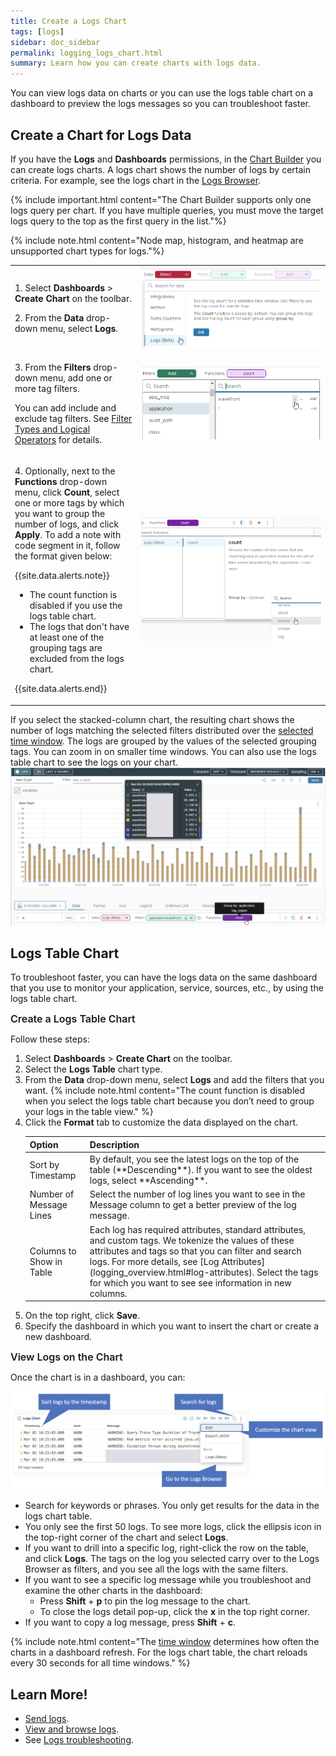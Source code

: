 ```yaml
---
title: Create a Logs Chart
tags: [logs]
sidebar: doc_sidebar
permalink: logging_logs_chart.html
summary: Learn how you can create charts with logs data.
---
```


You can view logs data on charts or you can use the logs table chart on a dashboard to preview the logs messages so you can troubleshoot faster.

## Create a Chart for Logs Data

If you have the **Logs** and **Dashboards** permissions, in the [Chart Builder](chart_builder.html) you can create logs charts. A logs chart shows the number of logs by certain criteria. For example, see the logs chart in the [Logs Browser](logging_log_browser.html).

{% include important.html content="The Chart Builder supports only one logs query per chart. If you have multiple queries, you must move the target logs query to the top as the first query in the list."%}

{% include note.html content="Node map, histogram, and heatmap are unsupported chart types for logs."%}

<table style="width: 100%;">
<tr>
  <td width="40%">
  <p>1. Select <strong>Dashboards</strong> > <strong>Create Chart</strong> on the toolbar.</p>
  <p>2. From the <strong>Data</strong> drop-down menu, select <strong>Logs</strong>.</p>
  </td>
  <td width="60%">
    <img src="images/logs_histogram_data.png" alt="The Data drop-down menu."/>
  </td>
</tr>
<tr>
  <td width="40%">
  <p>3. From the <strong>Filters</strong> drop-down menu, add one or more tag filters.</p>
  <p>You can add include and exclude tag filters. See <a href="logging_log_browser.html#filter-types-and-logical-operators">Filter Types and Logical Operators</a> for details.</p>
  </td>
  <td width="60%">
    <img src="images/logs_histogram_filters.png" alt="The Filters drop-down menu."/>
  </td>
</tr>
<tr>
  <td width="40%">
  <p>4. Optionally, next to the <strong>Functions</strong> drop-down menu, click <strong>Count</strong>, select one or more tags by which you want to group the number of logs, and click <strong>Apply</strong>.
  To add a note with code segment in it, follow the format given below:

  {{site.data.alerts.note}}
  <ul>
    <li>
      The count function is disabled if you use the logs table chart.
    </li>
    <li>
      The logs that don't have at least one of the grouping tags are excluded from the logs chart.
    </li>
  </ul>
  {{site.data.alerts.end}}
  </p>
    </td>
  <td width="60%">
    <img src="images/logs_histogram_functions.png" alt="The Count drop-down menu."/>
  </td>
</tr>
</table>

If you select the stacked-column chart, the resulting chart shows the number of logs matching the selected filters distributed over the [selected time window](ui_charts.html#set-the-time-window-on-a-chart). The logs are grouped by the values of the selected grouping tags. You can zoom in on smaller time windows. You can also use the logs table chart to see the logs on your chart.
  ![Logs histogram chart](images/logs_histogram_chart.png)

## Logs Table Chart

To troubleshoot faster, you can have the logs data on the same dashboard that you use to monitor your application, service, sources, etc., by using the logs table chart.

<a id="create_logs_table_chart">
<p><span style="font-size: medium; font-weight: 600">Create a Logs Table Chart</span></p>

Follow these steps:

1. Select **Dashboards** > **Create Chart** on the toolbar.
1. Select the **Logs Table** chart type.
1. From the **Data** drop-down menu, select **Logs** and add the filters that you want.
    {% include note.html content="The count function is disabled when you select the logs table chart because you don’t need to group your logs in the table view." %}
1. Click the **Format** tab to customize the data displayed on the chart.
    <table>
    <tbody>
    <thead>
    <tr><th width="20%">Option</th><th width="80%">Description</th></tr>
    </thead>
    <tr>
      <td>
        Sort by Timestamp
      </td>
      <td markdown="span">
        By default, you see the latest logs on the top of the table (**Descending**). If you want to see the oldest logs, select **Ascending**.
      </td>
    </tr>
    <tr>
      <td>
        Number of Message Lines
      </td>
      <td>
        Select the number of log lines you want to see in the Message column to get a better preview of the log message.
      </td>
    </tr>
    <tr>
      <td>
        Columns to Show in Table
      </td>
      <td markdown="span">
        Each log has required attributes, standard attributes, and custom tags. We tokenize the values of these attributes and tags so that you can filter and search logs. For more details, see [Log Attributes](logging_overview.html#log-attributes). Select the tags for which you want to see  see information in new columns.
      </td>
    </tr>
    </tbody>
    </table>
1. On the top right, click **Save**.
1. Specify the dashboard in which you want to insert the chart or create a new dashboard.

<a id="view_logs_on_the_logs_table_chart">
<p><span style="font-size: medium; font-weight: 600">View Logs on the Chart</span></p>

Once the chart is in a dashboard, you can: 

![An annotated screenshot of the logs table chart. The annotations are listed as bullets below.](images/logging_logs_chart_features.png)
* Search for keywords or phrases. You only get results for the data in the logs chart table.
* You only see the first 50 logs. To see more logs, click the ellipsis icon in the top-right corner of the chart and select **Logs**.
* If you want to drill into a specific log, right-click the row on the table, and click **Logs**. The tags on the log you selected carry over to the Logs Browser as filters, and you see all the logs with the same filters.
* If you want to see a specific log message while you troubleshoot and examine the other charts in the dashboard:
  * Press **Shift** + **p** to pin the log message to the chart. 
  * To close the logs detail pop-up, click the **x** in the top right corner.
* If you want to copy a log message,  press **Shift** + **c**. 

{% include note.html content="The [time window](ui_examine_data.html#set-the-time-window) determines how often the charts in a dashboard refresh. For the logs chart table, the chart reloads every 30 seconds for all time windows." %}

## Learn More!

* [Send logs](logging_send_logs.html).
* [View and browse logs](logging_log_browser.html).
* See [Logs troubleshooting](logging_faq.html).
